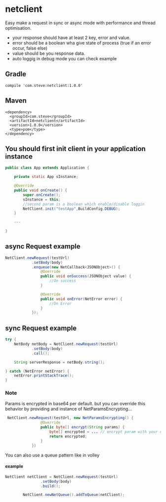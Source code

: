 # netclient

Easy make a request in sync or async mode with performance and thread optimisation.
- your response should have at least 2 key, error and value.
- error should be a boolean wha give state of process (true if an error occur, false else)
- value should be you response data.
- auto loggig in debug mode
you can check example
## Gradle
```
compile 'com.steve:netclient:1.0.0'
```
## Maven
```Maven
<dependency>
  <groupId>com.steve</groupId>
  <artifactId>netclient</artifactId>
  <version>1.0.0</version>
  <type>pom</type>
</dependency>
```
## You should first init client in your application instance
```Java
public class App extends Application {

    private static App sInstance;

    @Override
    public void onCreate() {
        super.onCreate();
        sInstance = this;
        //second param is a boolean which enable/disable loggin
        NetClient.init("testApp",BuildConfig.DEBUG);
    }

    ---

}
```
## async Request example
```Java
NetClient.newRequest(testUrl)
            .setBody(body)
            .enqueue(new NetCallback<JSONObject>() {
                @Override
                public void onSuccess(JSONObject value) {
                    //On success
                }

                @Override
                public void onError(NetError error) {
                    //On Error
                }
            });
```          
## sync Request example
```Java
try {
    NetBody netBody = NetClient.newRequest(testUrl)
            .setBody(body)
            .call();

    String serverResponse = netBody.string();

} catch (NetError netError) {
    netError.printStackTrace();
}
```
### Note
Params is encrypted in base64 per default. but you can override this behavior by providing and instance of NetParamsEncrypting...
```Java
 NetClient.newRequest(testUrl, new NetParamsEncrypting() {
                @Override
                public byte[] encrypt(String params) {
                    byte[] encrypted = ... // encrypt param with your own algorithm or return params.getBytes() if no needed
                    return encrypted;
                }
            })
```
You can also use a queue pattern like in volley
#### example
```Java
NetClient netClient = NetClient.newRequest(testUrl)
                .setBody(body)
                .build();

        NetClient.newNetQueue().addToQueue(netClient);
        
```
